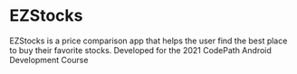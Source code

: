 # EZStocks
EZStocks is a price comparison app that helps the user find the best place to buy their favorite stocks. Developed for the 2021 CodePath Android Development Course
